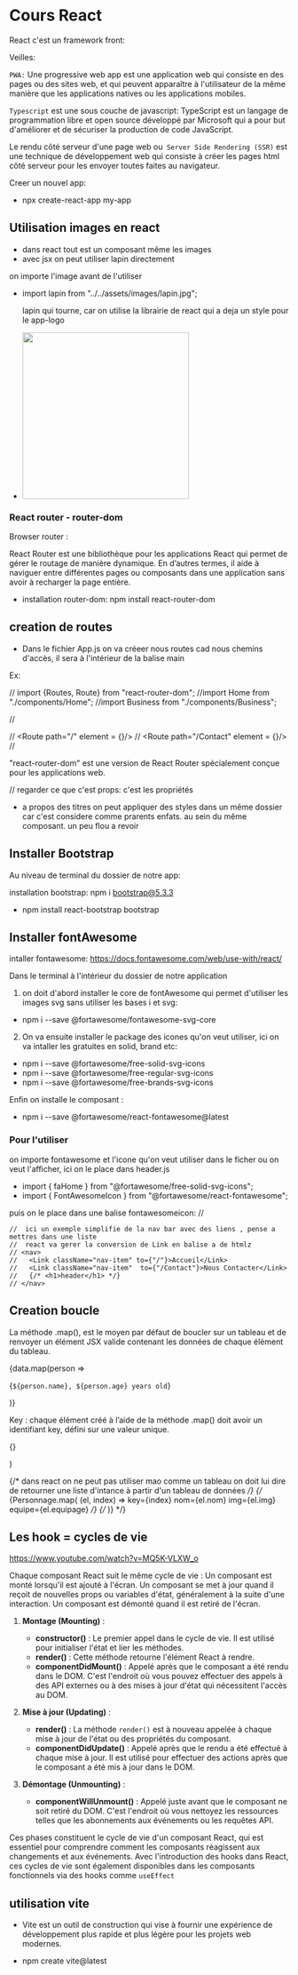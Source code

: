 # Cours React
React c'est un framework front: 

Veilles: 

`PWA:` Une progressive web app est une application web qui consiste en des pages ou des sites web, et qui peuvent apparaître à l'utilisateur de la même manière que les applications natives ou les applications mobiles. 

`Typescript` est une sous couche de javascript: TypeScript est un langage de programmation libre et open source développé par Microsoft qui a pour but d'améliorer et de sécuriser la production de code JavaScript. 


Le rendu côté serveur d'une page web ou` Server Side Rendering (SSR)` est une technique de développement web qui consiste à créer les pages html côté serveur pour les envoyer toutes faites au navigateur. 

Creer un nouvel app:

- npx create-react-app my-app

## Utilisation images en react

  - dans react tout est un composant même les images
  - avec jsx on peut utiliser lapin directement

  on importe l'image avant de l'utiliser 

- import lapin from "../../assets/images/lapin.jpg";

   lapin qui tourne, car on utilise la librairie de react qui a deja un style pour le app-logo
- <img src={lapin} height="300" className="App-logo" ></img>

### React router - router-dom
 

Browser router :

React Router est une bibliothèque pour les applications React qui permet de gérer le routage de manière dynamique. En d’autres termes, il aide à naviguer entre différentes pages ou composants dans une application sans avoir à recharger la page entière.

- installation router-dom:  npm install react-router-dom

## creation de routes

* Dans le fichier App.js on va créeer nous routes cad nous chemins d'accès, il sera à l'intérieur de la balise main

Ex: 

// import {Routes, Route} from "react-router-dom"; 
//import Home from "./components/Home";
//import Business from "./components/Business";


// <Routes>
<!-- prend en parametre le chemin et le composant qu'on veut rendre -->
// <Route path="/" element = {<Home/>}/>
// <Route path="/Contact" element = {<Contact/>}/>
// </Routes>

"react-router-dom" est une version de React Router spécialement conçue pour les applications web.

// regarder ce que c'est props: c'est les propriétés

- a propos des titres on peut appliquer des styles dans un même dossier car c'est considere comme prarents enfats. au sein du même composant. un peu flou a revoir

## Installer Bootstrap

Au niveau de terminal du dossier de notre app:

installation bootstrap: npm i bootstrap@5.3.3

- npm install react-bootstrap bootstrap

## Installer fontAwesome

intaller fontawesome: https://docs.fontawesome.com/web/use-with/react/

Dans le terminal à l'intérieur du dossier de notre application

1. on doit d'abord installer le core de fontAwesome qui permet d'utiliser les images svg sans utiliser les bases i et svg:

- npm i --save @fortawesome/fontawesome-svg-core

2. On va ensuite installer le package des icones qu'on veut utiliser, ici on va intaller les gratuites en solid, brand etc:

- npm i --save @fortawesome/free-solid-svg-icons
- npm i --save @fortawesome/free-regular-svg-icons
- npm i --save @fortawesome/free-brands-svg-icons

Enfin on installe le composant :

- npm i --save @fortawesome/react-fontawesome@latest

### Pour l'utiliser

on importe fontawesome et l'icone qu'on veut utiliser dans le ficher ou on veut l'afficher, ici on le place dans header.js

- import { faHome } from "@fortawesome/free-solid-svg-icons";
- import { FontAwesomeIcon } from "@fortawesome/react-fontawesome";

puis on le place dans une balise fontawesomeicon: 
// <FontAwesomeIcon icon={faHome} />

    //  ici un exemple simplifie de la nav bar avec des liens , pense a mettres dans une liste
    //  react va gerer la conversion de Link en balise a de htmlz
    // <nav>
    //   <Link className="nav-item" to={"/"}>Accueil</Link>
    //   <Link className="nav-item"  to={"/Contact"}>Nous Contacter</Link>
    //   {/* <h1>header</h1> */}
    // </nav>


## Creation boucle

La méthode .map(), est le moyen par défaut de boucler sur un tableau et de renvoyer un élément JSX valide contenant les données de chaque élément du tableau.     

{data.map(person => <p key={person.name}>{`${person.name}, ${person.age} years old`}</p>)}


Key : chaque élément créé à l’aide de la méthode .map() doit avoir un identifiant key, défini sur une valeur unique. 

<p key={person.name}>{}</p>)

  {/* dans react on ne peut pas utiliser mao comme un tableau on doit lui dire de retourner une liste d'intance à partir d'un tableau de données */}
      {/* {Personnage.map(
         (el, index) => key={index} nom={el.nom} img={el.img} equipe={el.equipage}  */}
    {/* )} */}



 ## Les hook = cycles de vie

 https://www.youtube.com/watch?v=MQ5K-VLXW_o 

Chaque composant React suit le même cycle de vie : Un composant est monté lorsqu'il est ajouté à l'écran. Un composant se met à jour quand il reçoit de nouvelles props ou variables d'état, généralement à la suite d'une interaction. Un composant est démonté quand il est retiré de l'écran.


1. **Montage (Mounting)** :
   - **constructor()** : Le premier appel dans le cycle de vie. Il est utilisé pour initialiser l'état et lier les méthodes.
   - **render()** : Cette méthode retourne l'élément React à rendre.
   - **componentDidMount()** : Appelé après que le composant a été rendu dans le DOM. C'est l'endroit où vous pouvez effectuer des appels à des API externes ou à des mises à jour d'état qui nécessitent l'accès au DOM.

2. **Mise à jour (Updating)** :
   - **render()** : La méthode `render()` est à nouveau appelée à chaque mise à jour de l'état ou des propriétés du composant.
   - **componentDidUpdate()** : Appelé après que le rendu a été effectué à chaque mise à jour. Il est utilisé pour effectuer des actions après que le composant a été mis à jour dans le DOM.

3. **Démontage (Unmounting)** :
   - **componentWillUnmount()** : Appelé juste avant que le composant ne soit retiré du DOM. C'est l'endroit où vous nettoyez les ressources telles que les abonnements aux événements ou les requêtes API.

Ces phases constituent le cycle de vie d'un composant React, qui est essentiel pour comprendre comment les composants réagissent aux changements et aux événements. Avec l'introduction des hooks dans React, ces cycles de vie sont également disponibles dans les composants fonctionnels via des hooks comme `useEffect`


## utilisation vite

* Vite est un outil de construction qui vise à fournir une expérience de développement plus rapide et plus légère pour les projets web modernes.


- npm create vite@latest
